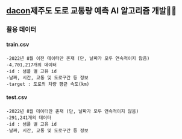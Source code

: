 ## [dacon](https://dacon.io/competitions/official/235985/data)제주도 도로 교통량 예측 AI 알고리즘 개발🚗🚓

### 활용 데이터

#### train.csv 
    -2022년 8월 이전 데이터만 존재 (단, 날짜가 모두 연속적이지 않음)
    -4,701,217개의 데이터
    -id : 샘플 별 고유 id
    -날짜, 시간, 교통 및 도로구간 등 정보
    -target : 도로의 차량 평균 속도(km)

#### test.csv 
    -2022년 8월 데이터만 존재 (단, 날짜가 모두 연속적이지 않음)
    -291,241개의 데이터
    -id : 샘플 별 고유 id
    -날짜, 시간, 교통 및 도로구간 등 정보


